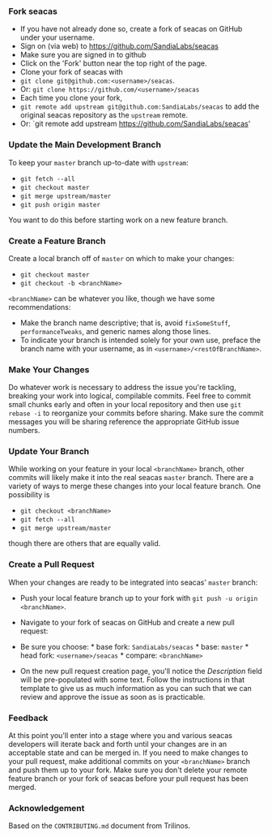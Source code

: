 ### Fork seacas

*   If you have not already done so, create a fork of seacas on GitHub under your username.
  *   Sign on (via web) to https://github.com/SandiaLabs/seacas
  *   Make sure you are signed in to github
  *   Click on the 'Fork' button near the top right of the page.
*   Clone your fork of seacas with 
  *   `git clone git@github.com:<username>/seacas`.
  *   Or: `git clone https://github.com/<username>/seacas`
*   Each time you clone your fork, 
  *   `git remote add upstream git@github.com:SandiaLabs/seacas` to add the original seacas repository as the `upstream` remote.
  *   Or: `git remote add upstream https://github.com/SandiaLabs/seacas'

### Update the Main Development Branch

To keep your `master` branch up-to-date with `upstream`:

*   `git fetch --all`
*   `git checkout master`
*   `git merge upstream/master`
*   `git push origin master`

You want to do this before starting work on a new feature branch.

### Create a Feature Branch

Create a local branch off of `master` on which to make your changes:

*   `git checkout master`
*   `git checkout -b <branchName>`

`<branchName>` can be whatever you like, though we have some recommendations:
*   Make the branch name descriptive; that is, avoid `fixSomeStuff`, `performanceTweaks`, and generic names along those lines.
*   To indicate your branch is intended solely for your own use, preface the branch name with your username, as in `<username>/<restOfBranchName>`.

### Make Your Changes

Do whatever work is necessary to address the issue you're tackling,
breaking your work into logical, compilable commits.  Feel free to
commit small chunks early and often in your local repository and then
use `git rebase -i` to reorganize your commits before sharing.  Make
sure the commit messages you will be sharing reference the appropriate
GitHub issue numbers.

### Update Your Branch

While working on your feature in your local `<branchName>` branch,
other commits will likely make it into the real seacas `master`
branch.  There are a variety of ways to merge these changes into your
local feature branch.  One possibility is

*   `git checkout <branchName>`
*   `git fetch --all`
*   `git merge upstream/master`

though there are others that are equally valid.

### Create a Pull Request

When your changes are ready to be integrated into seacas' `master` branch:

*   Push your local feature branch up to your fork with `git push -u origin <branchName>`.

*   Navigate to your fork of seacas on GitHub and create a new pull request:

  *   Be sure you choose:
    *   base fork:  `SandiaLabs/seacas`
    *   base:  `master`
    *   head fork:  `<username>/seacas`
    *   compare:  `<branchName>`

  *   On the new pull request creation page, you'll notice the *Description* field will be pre-populated with some text.  Follow the instructions in that template to give us as much information as you can such that we can review and approve the issue as soon as is practicable.

### Feedback

At this point you'll enter into a stage where you and various seacas
developers will iterate back and forth until your changes are in an
acceptable state and can be merged in.  If you need to make changes to
your pull request, make additional commits on your `<branchName>`
branch and push them up to your fork.  Make sure you don't delete your
remote feature branch or your fork of seacas before your pull request
has been merged.

### Acknowledgement
Based on the `CONTRIBUTING.md` document from Trilinos.